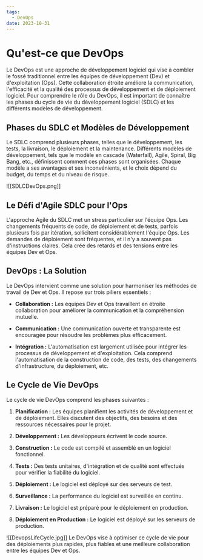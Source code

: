 ```yaml
---
tags:
  - DevOps
date: 2023-10-31
---
```

# Qu'est-ce que DevOps

Le DevOps est une approche de développement logiciel qui vise à combler le fossé traditionnel entre les équipes de développement (Dev) et d'exploitation (Ops). Cette collaboration étroite améliore la communication, l'efficacité et la qualité des processus de développement et de déploiement logiciel. Pour comprendre le rôle du DevOps, il est important de connaître les phases du cycle de vie du développement logiciel (SDLC) et les différents modèles de développement.

## Phases du SDLC et Modèles de Développement

Le SDLC comprend plusieurs phases, telles que le développement, les tests, la livraison, le déploiement et la maintenance. Différents modèles de développement, tels que le modèle en cascade (Waterfall), Agile, Spiral, Big Bang, etc., définissent comment ces phases sont organisées. Chaque modèle a ses avantages et ses inconvénients, et le choix dépend du budget, du temps et du niveau de risque.

![[SDLCDevOps.png]]
## Le Défi d'Agile SDLC pour l'Ops

L'approche Agile du SDLC met un stress particulier sur l'équipe Ops. Les changements fréquents de code, de déploiement et de tests, parfois plusieurs fois par itération, sollicitent considérablement l'équipe Ops. Les demandes de déploiement sont fréquentes, et il n'y a souvent pas d'instructions claires. Cela crée des retards et des tensions entre les équipes Dev et Ops.

## DevOps : La Solution

Le DevOps intervient comme une solution pour harmoniser les méthodes de travail de Dev et Ops. Il repose sur trois piliers essentiels :

- **Collaboration :** Les équipes Dev et Ops travaillent en étroite collaboration pour améliorer la communication et la compréhension mutuelle.

- **Communication :** Une communication ouverte et transparente est encouragée pour résoudre les problèmes plus efficacement.

- **Intégration :** L'automatisation est largement utilisée pour intégrer les processus de développement et d'exploitation. Cela comprend l'automatisation de la construction de code, des tests, des changements d'infrastructure, du déploiement, etc.

## Le Cycle de Vie DevOps

Le cycle de vie DevOps comprend les phases suivantes :

1. **Planification :** Les équipes planifient les activités de développement et de déploiement. Elles discutent des objectifs, des besoins et des ressources nécessaires pour le projet.

2. **Développement :** Les développeurs écrivent le code source.

3. **Construction :** Le code est compilé et assemblé en un logiciel fonctionnel.

4. **Tests :** Des tests unitaires, d'intégration et de qualité sont effectués pour vérifier la fiabilité du logiciel.

5. **Déploiement :** Le logiciel est déployé sur des serveurs de test.

6. **Surveillance :** La performance du logiciel est surveillée en continu.

7. **Livraison :** Le logiciel est préparé pour le déploiement en production.

8. **Déploiement en Production :** Le logiciel est déployé sur les serveurs de production.

![[DevopsLifeCycle.jpg]]
Le DevOps vise à optimiser ce cycle de vie pour des déploiements plus rapides, plus fiables et une meilleure collaboration entre les équipes Dev et Ops.


